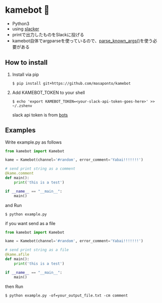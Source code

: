 # kamebot :turtle:
- Python3
- using [slacker](https://github.com/os/slacker)
- printで出力したものをSlackに投げる 
- kamebot自体でargparseを使っているので、[parse_known_args()](http://docs.python.jp/3.5/library/argparse.html#argparse.ArgumentParser.parse_known_args)を使う必要がある  

## How to install 
1. Install via pip  
   ```
   $ pip install git+https://github.com/masaponto/kamebot  
   ```
2. Add KAMEBOT_TOKEN to your shell  
   ```
   $ echo 'export KAMEBOT_TOKEN=<your-slack-api-token-goes-here>' >> ~/.zshenv
   ```  
   slack api token is from [bots](https://slack.com/apps/A0F7YS25R-bots)

## Examples

Write example.py as follows  

```python
from kamebot import Kamebot

kame = Kamebot(channel='#random', error_comment='Yabai!!!!!!!')

# send print string as a comment
@kame.comment
def main():
    print('this is a test')

if __name__ == "__main__":
    main()
```

and Run 
```
$ python example.py
```

if you want send as a file  

```python
from kamebot import Kamebot

kame = Kamebot(channel='#random', error_comment='Yabai!!!!!!!')

# send print string as a file
@kame.afile
def main():
    print('this is a test')

if __name__ == "__main__":
    main()
```

then Run  
```
$ python example.py -of=your_output_file.txt -cm comment
```
